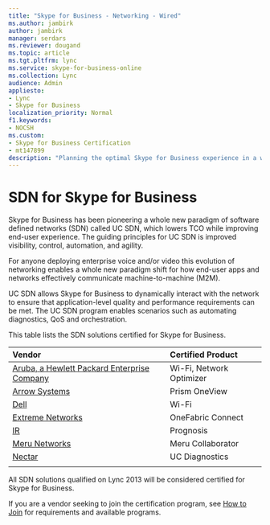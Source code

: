 ```yaml
---
title: "Skype for Business - Networking - Wired"
ms.author: jambirk
author: jambirk
manager: serdars
ms.reviewer: dougand
ms.topic: article
ms.tgt.pltfrm: lync
ms.service: skype-for-business-online
ms.collection: Lync
audience: Admin
appliesto:
- Lync
- Skype for Business 
localization_priority: Normal
f1.keywords:
- NOCSH
ms.custom:
- Skype for Business Certification
- mt147899
description: "Planning the optimal Skype for Business experience in a wired world."
---
```


# SDN for Skype for Business
Skype for Business has been pioneering a whole new paradigm of software defined networks (SDN) called UC SDN, which lowers TCO while improving end-user experience. The guiding principles for UC SDN is improved visibility, control, automation, and agility.

For anyone deploying enterprise voice and/or video this evolution of networking enables a whole new paradigm shift for how end-user apps and networks effectively communicate machine-to-machine (M2M).

UC SDN allows Skype for Business to dynamically interact with the network to ensure that application-level quality and performance requirements can be met. The UC SDN program enables scenarios such as automating diagnostics, QoS and orchestration.

This table lists the SDN solutions certified for Skype for Business.


| Vendor  | Certified Product  |
|:---------|:---------|
| [Aruba, a Hewlett Packard Enterprise Company](http://www.arubanetworks.com/) |  Wi-Fi, Network Optimizer  |
|[Arrow Systems](http://www.arrowsi.com/) | Prism OneView |
|[Dell](http://www.dell.com/us/business/p/w-series-airwave/pd) |Wi-Fi |
|[Extreme Networks](http://www.extremenetworks.com/product/microsoft-lync-solutions) |  OneFabric Connect |
|[IR](http://ir.com/) |Prognosis|
|[Meru Networks](http://www.merunetworks.com/Products/Software/Meru-Center.html) |Meru Collaborator |
|[Nectar](http://nectarcorp.com/)  |   UC Diagnostics      |
|     |         |


All SDN solutions qualified on Lync 2013 will be considered certified for Skype for Business.

If you are a vendor seeking to join the certification program, see [How to Join](how-to-join.md) for requirements and available programs.
